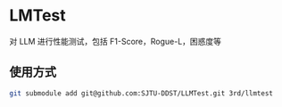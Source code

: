 # LMTest

对 LLM 进行性能测试，包括 F1-Score，Rogue-L，困惑度等

## 使用方式

```bash
git submodule add git@github.com:SJTU-DDST/LLMTest.git 3rd/llmtest
```